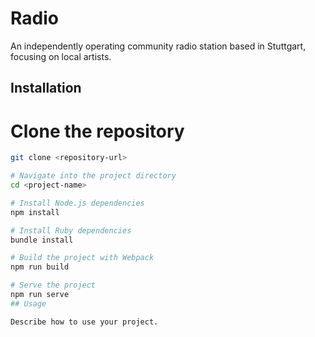 # Radio

An independently operating community radio station based in Stuttgart, focusing on local artists.

## Installation

# Clone the repository
```bash
git clone <repository-url>

# Navigate into the project directory
cd <project-name>

# Install Node.js dependencies
npm install

# Install Ruby dependencies
bundle install

# Build the project with Webpack
npm run build

# Serve the project
npm run serve
## Usage

Describe how to use your project.